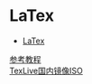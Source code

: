 # LaTex
   * [LaTex](#LaTex)

[参考教程](http://www.voidcn.com/article/p-aoquvmgu-bro.html)  
[TexLive国内镜像ISO](http://mirrors.hust.edu.cn/CTAN/systems/texlive/Images/)  
